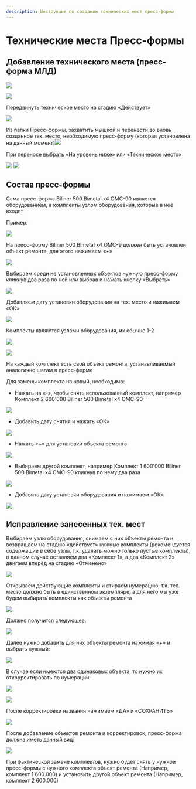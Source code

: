 ```yaml
---
description: Инструкция по созданию технических мест пресс-формы
---
```


# Технические места Пресс-формы

## Добавление технического места (пресс-форма МЛД)

![](<../../../.gitbook/assets/0 (105).png>)

![](<../../../.gitbook/assets/1 (109).png>)

Передвинуть техническое место на стадию «Действует»

![](<../../../.gitbook/assets/2 (89).png>)

Из папки Пресс-формы, захватить мышкой и перенести во вновь созданное тех. место, необходимую пресс-форму (которая установлена на данный момент)![](<../../../.gitbook/assets/3 (89).png>)

При переносе выбрать «На уровень ниже» или «Техническое место»

![](<../../../.gitbook/assets/4 (21).png>) ![](<../../../.gitbook/assets/5 (53).png>)

## Состав пресс-формы

Сама пресс-форма Biliner 500 Bimetal х4 OMC-90 является оборудованием, а комплекты узлом оборудования, которые в неё входят

Пример:

![](<../../../.gitbook/assets/6 (57).png>)

На пресс-форму Biliner 500 Bimetal х4 OMC-9 должен быть установлен объект ремонта, для этого нажимаем «+»

![](<../../../.gitbook/assets/7 (28).png>)

Выбираем среди не установленных объектов нужную пресс-форму кликнув два раза по ней или выбрав и нажать кнопку «Выбрать»

![](<../../../.gitbook/assets/8 (22).png>)

Добавляем дату установки оборудования на тех. место и нажимаем «ОК»

![](<../../../.gitbook/assets/9 (21).png>)

Комплекты являются узлами оборудования, их обычно 1-2

![](<../../../.gitbook/assets/10 (23).png>)

![](<../../../.gitbook/assets/11 (10).png>)

На каждый комплект есть свой объект ремонта, устанавливаемый аналогично шагам в пресс-форме

Для замены комплекта на новый, необходимо:

* Нажать на «-», чтобы снять использованный комплект, например Комплект 2 600'000 Biliner 500 Bimetal х4 OMC-90

![](<../../../.gitbook/assets/12 (12).png>)

* Добавить дату снятия и нажать «ОК»

![](<../../../.gitbook/assets/13 (2).png>)

* Нажать «+» для установки объекта ремонта

![](<../../../.gitbook/assets/14 (3).png>)

* Выбираем другой комплект, например Комплект 1 600'000 Biliner 500 Bimetal х4 OMC-90 кликнув по нему два раза

![](<../../../.gitbook/assets/15 (11).png>)

* Добавить дату установки оборудования и нажимаем «ОК»

![](<../../../.gitbook/assets/16 (8).png>)

## Исправление занесенных тех. мест

Выбираем узлы оборудования, снимаем с них объекты ремонта и возвращаем на стадию «действует» нужные комплекты (рекомендуется содержащие в себе узлы, т.к. удалить можно только пустые комплекты), в данном случае оставляем два «Комплект 1», а два «Комплект 2» двигаем вперёд на стадию «Отменено»

![](<../../../.gitbook/assets/17 (18).png>)

Открываем действующие комплекты и стираем нумерацию, т.к. тех. место должно быть в единственном экземпляре, а для него мы уже будем выбирать комплекты как объекты ремонта

![](<../../../.gitbook/assets/18 (5).png>)

Должно получится следующее:

![](<../../../.gitbook/assets/19 (6).png>)

Далее нужно добавить для них объекты ремонта нажимая «+» и выбрать нужный:

![](<../../../.gitbook/assets/20 (13).png>)

В случае если имеются два одинаковых объекта, то нужно их откорректировать по нумерации:

![](<../../../.gitbook/assets/21 (11).png>)

![](../../../.gitbook/assets/22.png)

После корректировки названия нажимаем «ДА» и «СОХРАНИТЬ»

![](<../../../.gitbook/assets/23 (8).png>)

После добавление объектов ремонта и корректировок, пресс-форма должна иметь данный вид:

![](../../../.gitbook/assets/24.png)

При фактической замене комплектов, нужно будет снять у нужной пресс-формы с нужного комплекта объект ремонта (Например, комплект 1 600.000) и установить другой объект ремонта (Например, комплект 2 600.000)

